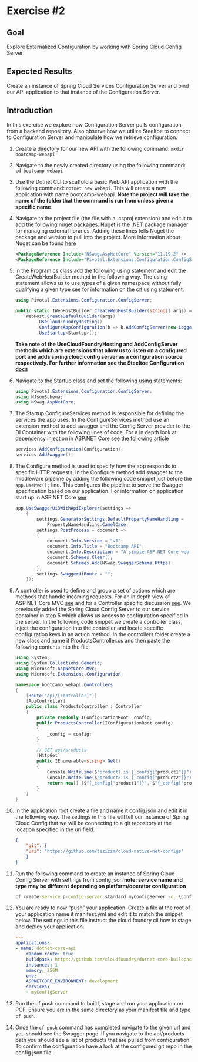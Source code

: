 # Exercise #2

## Goal

Explore Externalized Configuration by working with Spring Cloud Config Server

## Expected Results

Create an instance of Spring Cloud Services Configuration Server and bind our API application to that instance of the Configuration Server.

## Introduction

In this exercise we explore how Configuration Server pulls configuration from a backend repository.  Also observe how we utilize Steeltoe to connect to Configuration Server and manipulate how we retrieve configuration.

1. Create a directory for our new API with the following command:  `mkdir bootcamp-webapi`

2. Navigate to the newly created directory using the following command: `cd bootcamp-webapi`

3. Use the Dotnet CLI to scaffold a basic Web API application with the following command: `dotnet new webapi`.  This will create a new application with name bootcamp-webapi.  **Note the project will take the name of the folder that the command is run from unless given a specific name**

4. Navigate to the project file (the file with a .csproj extension) and edit it to add the following nuget packages.  Nuget is the .NET package manager for managing external libraries.  Adding these lines tells Nuget the package and version to pull into the project.  More information about Nuget can be found [here](https://www.nuget.org/)

    ```xml
    <PackageReference Include="NSwag.AspNetCore" Version="11.19.2" />
    <PackageReference Include="Pivotal.Extensions.Configuration.ConfigServerCore" Version="2.1.1" />
    ```

5. In the Program.cs class add the following using statement and edit the CreateWebHostBuilder method in the following way.  The using statement allows us to use types of a given namespace without fully qualifying a given type [see](https://docs.microsoft.com/en-us/dotnet/csharp/language-reference/keywords/using-directive) for information on the c# using statement.

    ```c#
    using Pivotal.Extensions.Configuration.ConfigServer;
    ```

    ```c#
    public static IWebHostBuilder CreateWebHostBuilder(string[] args) =>
        WebHost.CreateDefaultBuilder(args)
            .UseCloudFoundryHosting()
            .ConfigureAppConfiguration(b => b.AddConfigServer(new LoggerFactory().AddConsole(LogLevel.Trace)))
            .UseStartup<Startup>();
    ```

    **Take note of the UseCloudFoundryHosting and AddConfigServer methods which are extensions that allow us to listen on a configured port and adds spring cloud config server as a configuration source respectively.  For further information see the Steeltoe Configuration [docs](https://steeltoe.io/docs/steeltoe-configuration/)**

6. Navigate to the Startup class and set the following using statements:

    ```c#
    using Pivotal.Extensions.Configuration.ConfigServer;
    using NJsonSchema;
    using NSwag.AspNetCore;
    ```

7. The Startup.ConfigureServices method is responsible for defining the services the app uses.  In the ConfigureServices method use an extension method to add swagger and the Config Server provider to the DI Container with the following lines of code.  For a in depth look at dependency injection in ASP.NET Core see the following [article](https://docs.microsoft.com/en-us/aspnet/core/fundamentals/dependency-injection?view=aspnetcore-2.1)

    ```c#
    services.AddConfiguration(Configuration);
    services.AddSwagger();
    ```

8. The Configure method is used to specify how the app responds to specific HTTP requests.  In the Configure method add swagger to the middleware pipeline by adding the following code snippet just before the `app.UseMvc();` line.  This configures the pipeline to serve the Swagger specification based on our application.  For information on application start up in ASP.NET Core [see](https://docs.microsoft.com/en-us/aspnet/core/fundamentals/startup?view=aspnetcore-2.1)

    ```c#
    app.UseSwaggerUi3WithApiExplorer(settings =>
        {
            settings.GeneratorSettings.DefaultPropertyNameHandling = 
                PropertyNameHandling.CamelCase;
            settings.PostProcess = document => 
            {
                document.Info.Version = "v1";
                document.Info.Title = "Bootcamp API";
                document.Info.Description = "A simple ASP.NET Core web API";
                document.Schemes.Clear();
                document.Schemes.Add(NSwag.SwaggerSchema.Https);
            };
            settings.SwaggerUiRoute = "";
        });
    ```

9. A controller is used to define and group a set of actions which are methods that handle incoming requests.  For an in depth view of ASP.NET Core MVC [see](https://docs.microsoft.com/en-us/aspnet/core/mvc/overview?view=aspnetcore-2.1) and for a Controller specific discussion [see](https://docs.microsoft.com/en-us/aspnet/core/mvc/controllers/actions?view=aspnetcore-2.1).  We previously added the Spring Cloud Config Server to our service container in step 5 which allows us access to configuration specified in the server.  In the following code snippet we create a controller class, inject the configuration into the controller and locate specific configuration keys in an action method.  In the controllers folder create a new class and name it ProductsController.cs and then paste the following contents into the file:

    ```c#
    using System;
    using System.Collections.Generic;
    using Microsoft.AspNetCore.Mvc;
    using Microsoft.Extensions.Configuration;

    namespace bootcamp_webapi.Controllers
    {
        [Route("api/[controller]")]
        [ApiController]
        public class ProductsController : Controller
        {
            private readonly IConfigurationRoot _config;
            public ProductsController(IConfigurationRoot config)
            {
                _config = config;
            }

            // GET api/products
            [HttpGet]
            public IEnumerable<string> Get()
            {
                Console.WriteLine($"product1 is {_config["product1"]}");
                Console.WriteLine($"product2 is {_config["product2"]}");
                return new[] {$"{_config["product1"]}", $"{_config["product2"]}"};
            }
        }
    }
    ```

10. In the application root create a file and name it config.json and edit it in the following way.  The settings in this file will tell our instance of Spring Cloud Config that we will be connecting to a git repository at the location specified in the uri field.

    ```json
    {
        "git": {
        "uri": "https://github.com/tezizzm/cloud-native-net-configs"
        }
    }
    ```

11. Run the following command to create an instance of Spring Cloud Config Server with settings from config.json **note: service name and type may be different depending on platform/operator configuration**

    ```bat
    cf create-service p-config-server standard myConfigServer -c .\config.json
    ```

12. You are ready to now “push” your application.  Create a file at the root of your application name it manifest.yml and edit it to match the snippet below.  The settings in this file instruct the cloud foundry cli how to stage and deploy your application.

    ```yml
    ---
    applications:
    - name: dotnet-core-api
        random-route: true
        buildpack: https://github.com/cloudfoundry/dotnet-core-buildpack
        instances: 1
        memory: 256M
        env:
        ASPNETCORE_ENVIRONMENT: development
        services:
        - myConfigServer
    ```

13. Run the cf push command to build, stage and run your application on PCF.  Ensure you are in the same directory as your manifest file and type `cf push`.

14. Once the `cf push` command has completed navigate to the given url and you should see the Swagger page.  If you navigate to the api/products path you should see a list of products that are pulled from configuration.  To confirm the configuration have a look at the configured git repo in the config.json file.